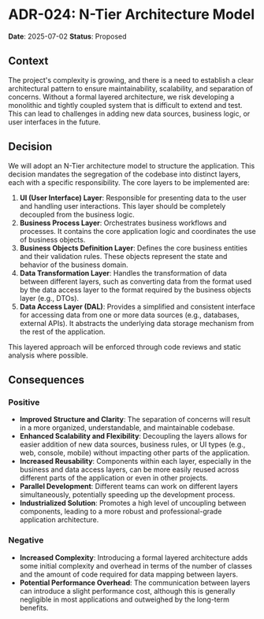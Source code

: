 # ADR-024: N-Tier Architecture Model

**Date**: 2025-07-02
**Status**: Proposed

## Context

The project's complexity is growing, and there is a need to establish a clear architectural pattern to ensure maintainability, scalability, and separation of concerns. Without a formal layered architecture, we risk developing a monolithic and tightly coupled system that is difficult to extend and test. This can lead to challenges in adding new data sources, business logic, or user interfaces in the future.

## Decision

We will adopt an N-Tier architecture model to structure the application. This decision mandates the segregation of the codebase into distinct layers, each with a specific responsibility. The core layers to be implemented are:

1.  **UI (User Interface) Layer**: Responsible for presenting data to the user and handling user interactions. This layer should be completely decoupled from the business logic.
2.  **Business Process Layer**: Orchestrates business workflows and processes. It contains the core application logic and coordinates the use of business objects.
3.  **Business Objects Definition Layer**: Defines the core business entities and their validation rules. These objects represent the state and behavior of the business domain.
4.  **Data Transformation Layer**: Handles the transformation of data between different layers, such as converting data from the format used by the data access layer to the format required by the business objects layer (e.g., DTOs).
5.  **Data Access Layer (DAL)**: Provides a simplified and consistent interface for accessing data from one or more data sources (e.g., databases, external APIs). It abstracts the underlying data storage mechanism from the rest of the application.

This layered approach will be enforced through code reviews and static analysis where possible.

## Consequences

### Positive

*   **Improved Structure and Clarity**: The separation of concerns will result in a more organized, understandable, and maintainable codebase.
*   **Enhanced Scalability and Flexibility**: Decoupling the layers allows for easier addition of new data sources, business rules, or UI types (e.g., web, console, mobile) without impacting other parts of the application.
*   **Increased Reusability**: Components within each layer, especially in the business and data access layers, can be more easily reused across different parts of the application or even in other projects.
*   **Parallel Development**: Different teams can work on different layers simultaneously, potentially speeding up the development process.
*   **Industrialized Solution**: Promotes a high level of uncoupling between components, leading to a more robust and professional-grade application architecture.

### Negative

*   **Increased Complexity**: Introducing a formal layered architecture adds some initial complexity and overhead in terms of the number of classes and the amount of code required for data mapping between layers.
*   **Potential Performance Overhead**: The communication between layers can introduce a slight performance cost, although this is generally negligible in most applications and outweighed by the long-term benefits.

